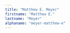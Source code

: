 ```yaml
---
title: "Matthew E. Meyer"
firstname: "Matthew E."
lastname: "Meyer"
alphaname: "meyer-matthew-e"
---
```

